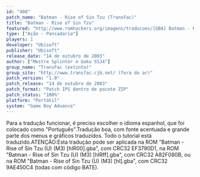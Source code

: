 ```yaml
---
id: "408"
patch_name: "Batman - Rise of Sin Tzu (TransFac)"
title: "Batman - Rise of Sin Tzu"
featured: "http://www.romhackers.org/imagens/traducoes/[GBA] Batman - Rise of Sin Tzu - TransFac - 1.png"
type: ["Ação - Pancadaria"]
players: 1
developer: "Ubisoft"
publisher: "Ubisoft"
release_date: "14 de outubro de 2003"
author: ["Mestre Splinter e Goku SSJ4"]
group_name: "TransFac (extinto)"
group_site: "http://www.transfac.cjb.net/ (fora do ar)"
patch_version: "1.0"
patch_release: "14 de outubro de 2003"
patch_format: "Patch IPS dentro de pacote ZIP"
patch_status: "100%"
platform: "Portátil"
system: "Game Boy Advance"
---
```


Para a tradução funcionar, é preciso escolher o idioma espanhol, que foi colocado como "Português".Tradução boa, com fonte acentuada e grande parte dos menus e gráficos traduzidos. Todo o tutorial está traduzido.ATENÇÃO:Esta tradução pode ser aplicada na ROM "Batman - Rise of Sin Tzu (U) (M3) [hIR00].gba", com CRC32 EF3790D1, na ROM "Batman - Rise of Sin Tzu (U) (M3) [hIRff].gba", com CRC32 A82F080B, ou na ROM "Batman - Rise of Sin Tzu (U) (M3) [hI].gba", com CRC32 9AE450C4 (todas com código BATE).